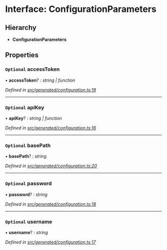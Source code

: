 # Interface: ConfigurationParameters

## Hierarchy

* **ConfigurationParameters**

## Properties

### `Optional` accessToken

• **accessToken**? : *string | function*

*Defined in [src/generated/configuration.ts:19](https://github.com/mailslurp/mailslurp-client-ts-js/blob/4ca018b/src/generated/configuration.ts#L19)*

___

### `Optional` apiKey

• **apiKey**? : *string | function*

*Defined in [src/generated/configuration.ts:16](https://github.com/mailslurp/mailslurp-client-ts-js/blob/4ca018b/src/generated/configuration.ts#L16)*

___

### `Optional` basePath

• **basePath**? : *string*

*Defined in [src/generated/configuration.ts:20](https://github.com/mailslurp/mailslurp-client-ts-js/blob/4ca018b/src/generated/configuration.ts#L20)*

___

### `Optional` password

• **password**? : *string*

*Defined in [src/generated/configuration.ts:18](https://github.com/mailslurp/mailslurp-client-ts-js/blob/4ca018b/src/generated/configuration.ts#L18)*

___

### `Optional` username

• **username**? : *string*

*Defined in [src/generated/configuration.ts:17](https://github.com/mailslurp/mailslurp-client-ts-js/blob/4ca018b/src/generated/configuration.ts#L17)*
